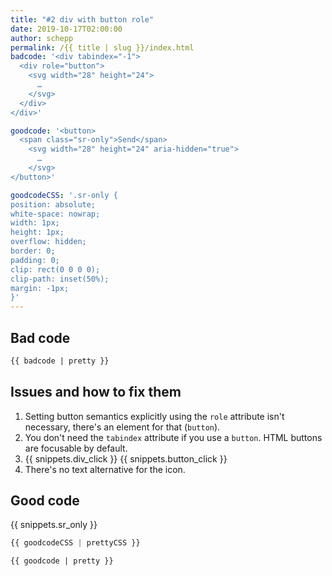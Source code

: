 ```yaml
---
title: "#2 div with button role"
date: 2019-10-17T02:00:00
author: schepp
permalink: /{{ title | slug }}/index.html
badcode: '<div tabindex="-1">
  <div role="button">
    <svg width="28" height="24">
      …
    </svg>
  </div>
</div>'

goodcode: '<button>
  <span class="sr-only">Send</span>
    <svg width="28" height="24" aria-hidden="true">
      …
    </svg>
</button>'

goodcodeCSS: '.sr-only {
position: absolute;
white-space: nowrap;
width: 1px;
height: 1px;
overflow: hidden;
border: 0;
padding: 0;
clip: rect(0 0 0 0);
clip-path: inset(50%);
margin: -1px;
}'
---
```


<div class="section bad">

## Bad code

```html
{{ badcode | pretty }}
```
</div>

<div class="section" id="issues">

## Issues and how to fix them

1. Setting button semantics explicitly using the `role` attribute isn't necessary, there's an element for that (`button`).
1. You don't need the `tabindex` attribute if you use a `button`. HTML buttons are focusable by default.
1. {{ snippets.div_click }} {{ snippets.button_click }}
1. There's no text alternative for the icon.
</div>

<div class="section">

## Good code

{{ snippets.sr_only }}

```css
{{ goodcodeCSS | prettyCSS }}
```

```html
{{ goodcode | pretty }}
```
</div>


